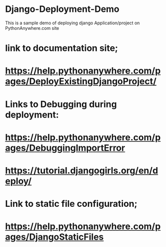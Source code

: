 # Django-Deployment-Demo
This is a sample demo of deploying django Application/project on PythonAnywhere.com site

# link to documentation site;
#                            https://help.pythonanywhere.com/pages/DeployExistingDjangoProject/

# Links to Debugging during deployment:
#                                      https://help.pythonanywhere.com/pages/DebuggingImportError
#                                      https://tutorial.djangogirls.org/en/deploy/

# Link to static file configuration;
#                                   https://help.pythonanywhere.com/pages/DjangoStaticFiles
